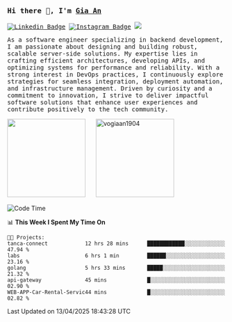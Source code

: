 ### <samp>Hi there 👋, I'm <a href="https://www.linkedin.com/in/vogiaan1904/" target="_blank">Gia An</a></samp>

<samp> [![Linkedin Badge](https://img.shields.io/badge/-LinkedIn-0e76a8?style=flat-square&logo=Linkedin&logoColor=white)](https://linkedin.com/in/vogiaan1904)
[![Instagram Badge](https://img.shields.io/badge/-Instagram-e4405f?style=flat-square&logo=Instagram&logoColor=white)](https://instagram.com/_.ja.ann_/) ![](https://komarev.com/ghpvc/?username=vogiaan1904&style=flat-square&base=100)</samp> 

<samp>As a software engineer specializing in backend development, I am passionate about designing and building robust, scalable server-side solutions. My expertise lies in crafting efficient architectures, developing APIs, and optimizing systems for performance and reliability. With a strong interest in DevOps practices, I continuously explore strategies for seamless integration, deployment automation, and infrastructure management. Driven by curiosity and a commitment to innovation, I strive to deliver impactful software solutions that enhance user experiences and contribute positively to the tech community.</samp>



<div>
  <img height="180em" src="https://github-readme-stats.vercel.app/api/top-langs/?username=vogiaan1904&show_icons=true&hide_border=true&layout=compact&langs_count=10&theme=transparent&include_orgs=true"/>
  &nbsp;&nbsp;&nbsp;&nbsp;
  <img height="180em" src="https://github-readme-stats.vercel.app/api?username=vogiaan1904&show_icons=true&hide_border=true&&count_private=true&include_all_commits=true&theme=transparent&locale=en" alt="vogiaan1904" />
</div>






<!--START_SECTION:waka-->
![Code Time](http://img.shields.io/badge/Code%20Time-730%20hrs%2046%20mins-blue)

📊 **This Week I Spent My Time On** 

```text
🐱‍💻 Projects: 
tanca-connect            12 hrs 28 mins      ████████████░░░░░░░░░░░░░   47.94 % 
labs                     6 hrs 1 min         ██████░░░░░░░░░░░░░░░░░░░   23.16 % 
golang                   5 hrs 33 mins       █████░░░░░░░░░░░░░░░░░░░░   21.32 % 
api-gateway              45 mins             █░░░░░░░░░░░░░░░░░░░░░░░░   02.90 % 
WEB-APP-Car-Rental-Servic44 mins             █░░░░░░░░░░░░░░░░░░░░░░░░   02.82 % 
```


 Last Updated on 13/04/2025 18:43:28 UTC
<!--END_SECTION:waka-->

